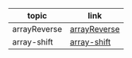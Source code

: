 

| topic   | link |
| ----------- | ----------- |
| arrayReverse      | [arrayReverse](challenges/arrayReverse)        |
| array-shift       | [array-shift](challenges/arrayShift)        |
